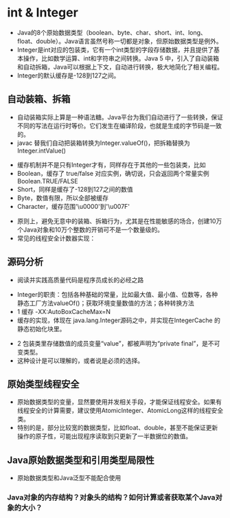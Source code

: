# int & Integer
>
- Java的8个原始数据类型（boolean、byte、char、short、int、long、float、double）。Java语言虽然号称一切都是对象，但原始数据类型是例外。
- Integer是int对应的包装类，它有一个int类型的字段存储数据，并且提供了基本操作，比如数学运算、int和字符串之间转换。Java 5 中，引入了自动装箱和自动拆箱，Java可以根据上下文，自动进行转换，极大地简化了相关编程。
- Integer的默认缓存是-128到127之间。
>
## 自动装箱、拆箱
- 自动装箱实际上算是一种语法糖。Java平台为我们自动进行了一些转换，保证不同的写法在运行时等价。它们发生在编译阶段，也就是生成的字节码是一致的。
- javac 替我们自动把装箱转换为Integer.valueOf()，把拆箱替换为Integer.intValue()
>
- 缓存机制并不是只有Integer才有，同样存在于其他的一些包装类，比如
- Boolean，缓存了 true/false 对应实例，确切说，只会返回两个常量实例 Boolean.TRUE/FALSE
- Short，同样是缓存了-128到127之间的数值
- Byte，数值有限，所以全部被缓存
- Character，缓存范围'\u0000'到'\u007F'
>
- 原则上，避免无意中的装箱、拆箱行为，尤其是在性能敏感的场合，创建10万个Java对象和10万个整数的开销可不是一个数量级的。
- 常见的线程安全计数器实现：
>
## 源码分析
- 阅读并实践高质量代码是程序员成长的必经之路
>
- Integer的职责：包括各种基础的常量，比如最大值、最小值、位数等，各种静态工厂方法valueOf()；获取环境变量数值的方法；各种转换方法
- 1 缓存 -XX:AutoBoxCacheMax=N
- 缓存的实现，体现在 java.lang.Integer源码之中，并实现在IntegerCache 的静态初始化块里。
>
- 2 包装类里存储数值的成员变量“value”，都被声明为“private final”，是不可变类型。
- 这种设计是可以理解的，或者说是必须的选择。
>
## 原始类型线程安全
- 原始数据类型的变量，显然要使用并发相关手段，才能保证线程安全。如果有线程安全的计算需要，建议使用AtomicInteger、AtomicLong这样的线程安全类。
- 特别的是，部分比较宽的数据类型，比如float、double，甚至不能保证更新操作的原子性，可能出现程序读取到只更新了一半数据位的数值。
>
## Java原始数据类型和引用类型局限性
>
- 原始数据类型和Java泛型不能配合使用
>
### Java对象的内存结构？对象头的结构？如何计算或者获取某个Java对象的大小？
>

